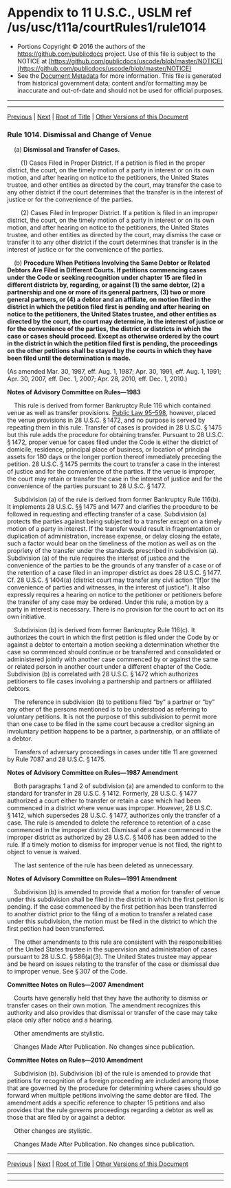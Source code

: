 ---
---

# Appendix to 11 U.S.C., USLM ref /us/usc/t11a/courtRules1/rule1014

* Portions Copyright © 2016 the authors of the https://github.com/publicdocs project.
  Use of this file is subject to the NOTICE at [https://github.com/publicdocs/uscode/blob/master/NOTICE](https://github.com/publicdocs/uscode/blob/master/NOTICE)
* See the [Document Metadata](././../../../..//README.md) for more information.
  This file is generated from historical government data; content and/or formatting may be inaccurate and out-of-date and should not be used for official purposes.

----------
----------

[Previous](./../../../..//us/usc/t11a/courtRules1/m__us_usc_t11a_courtRules1_rule1013.md) | [Next](./../../../..//us/usc/t11a/courtRules1/m__us_usc_t11a_courtRules1_rule1015.md) | [Root of Title](./../../../../) | [Other Versions of this Document](https://publicdocs.github.io/go/links?ns=uslm&ref=%2Fus%2Fusc%2Ft11a%2FcourtRules1%2Frule1014)

### Rule 1014. Dismissal and Change of Venue

    (a) __Dismissal and Transfer of Cases.__ 

        (1) Cases Filed in Proper District. If a petition is filed in the proper district, the court, on the timely motion of a party in interest or on its own motion, and after hearing on notice to the petitioners, the United States trustee, and other entities as directed by the court, may transfer the case to any other district if the court determines that the transfer is in the interest of justice or for the convenience of the parties.

        (2) Cases Filed in Improper District. If a petition is filed in an improper district, the court, on the timely motion of a party in interest or on its own motion, and after hearing on notice to the petitioners, the United States trustee, and other entities as directed by the court, may dismiss the case or transfer it to any other district if the court determines that transfer is in the interest of justice or for the convenience of the parties.

    (b) __Procedure When Petitions Involving the Same Debtor or Related Debtors Are Filed in Different Courts. If petitions commencing cases under the Code or seeking recognition under chapter 15 are filed in different districts by, regarding, or against (1) the same debtor, (2) a partnership and one or more of its general partners, (3) two or more general partners, or (4) a debtor and an affiliate, on motion filed in the district in which the petition filed first is pending and after hearing on notice to the petitioners, the United States trustee, and other entities as directed by the court, the court may determine, in the interest of justice or for the convenience of the parties, the district or districts in which the case or cases should proceed. Except as otherwise ordered by the court in the district in which the petition filed first is pending, the proceedings on the other petitions shall be stayed by the courts in which they have been filed until the determination is made.__ 

(As amended Mar. 30, 1987, eff. Aug. 1, 1987; Apr. 30, 1991, eff. Aug. 1, 1991; Apr. 30, 2007, eff. Dec. 1, 2007; Apr. 28, 2010, eff. Dec. 1, 2010.)

 __Notes of Advisory Committee on Rules—1983__ 

    This rule is derived from former Bankruptcy Rule 116 which contained venue as well as transfer provisions. [Public Law 95–598][/us/pl/95/598], however, placed the venue provisions in 28 U.S.C. § 1472, and no purpose is served by repeating them in this rule. Transfer of cases is provided in 28 U.S.C. § 1475 but this rule adds the procedure for obtaining transfer. Pursuant to 28 U.S.C. § 1472, proper venue for cases filed under the Code is either the district of domicile, residence, principal place of business, or location of principal assets for 180 days or the longer portion thereof immediately preceding the petition. 28 U.S.C. § 1475 permits the court to transfer a case in the interest of justice and for the convenience of the parties. If the venue is improper, the court may retain or transfer the case in the interest of justice and for the convenience of the parties pursuant to 28 U.S.C. § 1477.

    Subdivision (a) of the rule is derived from former Bankruptcy Rule 116(b). It implements 28 U.S.C. §§ 1475 and 1477 and clarifies the procedure to be followed in requesting and effecting transfer of a case. Subdivision (a) protects the parties against being subjected to a transfer except on a timely motion of a party in interest. If the transfer would result in fragmentation or duplication of administration, increase expense, or delay closing the estate, such a factor would bear on the timeliness of the motion as well as on the propriety of the transfer under the standards prescribed in subdivision (a). Subdivision (a) of the rule requires the interest of justice and the convenience of the parties to be the grounds of any transfer of a case or of the retention of a case filed in an improper district as does 28 U.S.C. § 1477. Cf. 28 U.S.C. § 1404(a) (district court may transfer any civil action “\[f\]or the convenience of parties and witnesses, in the interest of justice”). It also expressly requires a hearing on notice to the petitioner or petitioners before the transfer of any case may be ordered. Under this rule, a motion by a party in interest is necessary. There is no provision for the court to act on its own initiative.

    Subdivision (b) is derived from former Bankruptcy Rule 116(c). It authorizes the court in which the first petition is filed under the Code by or against a debtor to entertain a motion seeking a determination whether the case so commenced should continue or be transferred and consolidated or administered jointly with another case commenced by or against the same or related person in another court under a different chapter of the Code. Subdivision (b) is correlated with 28 U.S.C. § 1472 which authorizes petitioners to file cases involving a partnership and partners or affiliated debtors.

    The reference in subdivision (b) to petitions filed “by” a partner or “by” any other of the persons mentioned is to be understood as referring to voluntary petitions. It is not the purpose of this subdivision to permit more than one case to be filed in the same court because a creditor signing an involuntary petition happens to be a partner, a partnership, or an affiliate of a debtor.

    Transfers of adversary proceedings in cases under title 11 are governed by Rule 7087 and 28 U.S.C. § 1475.

 __Notes of Advisory Committee on Rules—1987 Amendment__ 

    Both paragraphs 1 and 2 of subdivision (a) are amended to conform to the standard for transfer in 28 U.S.C. § 1412. Formerly, 28 U.S.C. § 1477 authorized a court either to transfer or retain a case which had been commenced in a district where venue was improper. However, 28 U.S.C. § 1412, which supersedes 28 U.S.C. § 1477, authorizes only the transfer of a case. The rule is amended to delete the reference to retention of a case commenced in the improper district. Dismissal of a case commenced in the improper district as authorized by 28 U.S.C. § 1406 has been added to the rule. If a timely motion to dismiss for improper venue is not filed, the right to object to venue is waived.

    The last sentence of the rule has been deleted as unnecessary.

 __Notes of Advisory Committee on Rules—1991 Amendment__ 

    Subdivision (b) is amended to provide that a motion for transfer of venue under this subdivision shall be filed in the district in which the first petition is pending. If the case commenced by the first petition has been transferred to another district prior to the filing of a motion to transfer a related case under this subdivision, the motion must be filed in the district to which the first petition had been transferred.

    The other amendments to this rule are consistent with the responsibilities of the United States trustee in the supervision and administration of cases pursuant to 28 U.S.C. § 586(a)(3). The United States trustee may appear and be heard on issues relating to the transfer of the case or dismissal due to improper venue. See § 307 of the Code.

 __Committee Notes on Rules—2007 Amendment__ 

    Courts have generally held that they have the authority to dismiss or transfer cases on their own motion. The amendment recognizes this authority and also provides that dismissal or transfer of the case may take place only after notice and a hearing.

    Other amendments are stylistic.

    Changes Made After Publication. No changes since publication.

 __Committee Notes on Rules—2010 Amendment__ 

    Subdivision (b). Subdivision (b) of the rule is amended to provide that petitions for recognition of a foreign proceeding are included among those that are governed by the procedure for determining where cases should go forward when multiple petitions involving the same debtor are filed. The amendment adds a specific reference to chapter 15 petitions and also provides that the rule governs proceedings regarding a debtor as well as those that are filed by or against a debtor.

    Other changes are stylistic.

    Changes Made After Publication. No changes since publication.

----------

[Previous](./../../../..//us/usc/t11a/courtRules1/m__us_usc_t11a_courtRules1_rule1013.md) | [Next](./../../../..//us/usc/t11a/courtRules1/m__us_usc_t11a_courtRules1_rule1015.md) | [Root of Title](./../../../../) | [Other Versions of this Document](https://publicdocs.github.io/go/links?ns=uslm&ref=%2Fus%2Fusc%2Ft11a%2FcourtRules1%2Frule1014)

----------
----------

[/us/pl/95/598]: https://publicdocs.github.io/go/links?ns=uslm&ref=%2Fus%2Fpl%2F95%2F598


